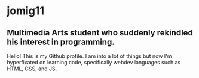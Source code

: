 # jomig11
## Multimedia Arts student who suddenly rekindled his interest in programming.

Hello! This is my Github profile. I am into a lot of things but now I'm hyperfixated on learning code, specifically webdev languages such as HTML, CSS, and JS.
